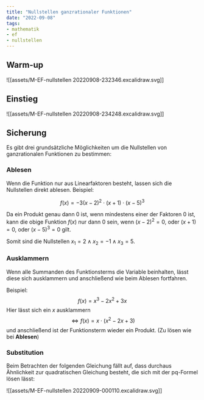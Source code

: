 ```yaml
---
title: "Nullstellen ganzrationaler Funktionen"
date: "2022-09-08"
tags:
- mathematik
- ef
- nullstellen
---
```

## Warm-up

![[assets/M-EF-nullstellen 20220908-232346.excalidraw.svg]]
<!-- %%[[assets/M-EF-nullstellen 20220908-232346.excalidraw.md|🖋 Edit in Excalidraw]], and the [[assets/M-EF-nullstellen 20220908-232346.excalidraw.dark.svg|dark exported image]]%% -->

## Einstieg

![[assets/M-EF-nullstellen 20220908-234248.excalidraw.svg]]
<!--  %%[[assets/M-EF-nullstellen 20220908-234248.excalidraw.md|🖋 Edit in Excalidraw]], and the [[assets/M-EF-nullstellen 20220908-234248.excalidraw.dark.svg|dark exported image]]%% -->

## Sicherung
Es gibt drei grundsätzliche Möglichkeiten um die Nullstellen von ganzrationalen Funktionen zu bestimmen:

### Ablesen
Wenn die Funktion nur aus Linearfaktoren besteht, lassen sich die Nullstellen direkt ablesen. 
Beispiel:

$$
f(x) = -3(x-2)^2\cdot(x+1)\cdot(x-5)^3
$$

Da ein Produkt genau dann 0 ist, wenn mindestens einer der Faktoren 0 ist, kann die obige Funktion $f(x)$ nur dann 0 sein, wenn $(x-2)^2=0$, oder $(x+1)=0$, oder $(x-5)^3=0$ gilt.

Somit sind die Nullstellen $x_1=2 \land  x_2=-1 \land x_3=5$. 

### Ausklammern
Wenn alle Summanden des Funktionsterms die Variable beinhalten, lässt diese sich ausklammern und anschließend wie beim Ablesen fortfahren.

Beispiel:
$$
f(x)=x^3-2x^2+3x
$$
Hier lässt sich ein $x$ ausklammern
$$
\Leftrightarrow f(x)=x\cdot(x^2-2x+3)
$$
und anschließend ist der Funktionsterm wieder ein Produkt. (Zu lösen wie bei **Ablesen**)

### Substitution
Beim Betrachten der folgenden Gleichung fällt auf, dass durchaus Ähnlichkeit zur quadratischen Gleichung besteht, die sich mit der pq-Formel lösen lässt:

![[assets/M-EF-nullstellen 20220909-000110.excalidraw.svg]]
<!-- %%[[assets/M-EF-nullstellen 20220909-000110.excalidraw.md|🖋 Edit in Excalidraw]], and the [[assets/M-EF-nullstellen 20220909-000110.excalidraw.dark.svg|dark exported image]]%% -->

